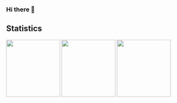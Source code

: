 ### Hi there 👋

<!--
**jsongo21/jsongo21** is a ✨ _special_ ✨ repository because its `README.md` (this file) appears on your GitHub profile.

Here are some ideas to get you started:

- 🔭 I’m currently working on ...
- 🌱 I’m currently learning ...
- 👯 I’m looking to collaborate on ...
- 🤔 I’m looking for help with ...
- 💬 Ask me about ...
- 📫 How to reach me: ...
- 😄 Pronouns: ...
- ⚡ Fun fact: ...
-->

## Statistics
<div>
  <img height="154" width="145" src="https://github-readme-stats.vercel.app/api?username=jsongo21&show_icons=true&theme=dracula&count_private=true&hide=contribs" />
  <img height="154" width="145" src="https://github-readme-stats.vercel.app/api/top-langs/?username=jsongo21&layout=compact&theme=dracula&hide=php&langs_count=6" />
  <img height="154" width="145" src="https://github-readme-stats.vercel.app/api/wakatime?username=jsongo21&layout=compact&theme=dracula&langs_count=6" />
</div>
